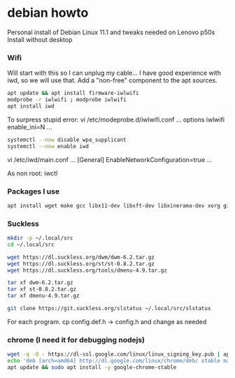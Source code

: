 # debian howto

Personal install of Debian Linux 11.1 and tweaks needed on Lenovo p50s
Install without desktop

### Wifi

Will start with this so I can unplug my cable...
I have good experience with iwd, so we will use that.
Add a "non-free" component to the apt sources.
```bash
apt update && apt install firmware-iwlwifi
modprobe -r iwlwifi ; modprobe iwlwifi
apt install iwd
```
To surpress stupid error:
vi /etc/modeprobe.d/iwlwifi.conf
...
options iwlwifi enable_ini=N
...
```bash
systemctl --now disable wpa_supplicant
systemctl --now enable iwd
```
 
vi /etc/iwd/main.conf
...
[General]
EnableNetworkConfiguration=true
...

As non root:
iwctl

### Packages I use

```bash
apt install wget make gcc libx11-dev libxft-dev libxinerama-dev xorg git feh git vim mpv vlc gimp htop fish mupdf neofetch fish slock exa fonts-agave
```

### Suckless
```bash
mkdir -p ~/.local/src
cd ~/.local/src

wget https://dl.suckless.org/dwm/dwm-6.2.tar.gz
wget https://dl.suckless.org/st/st-0.8.2.tar.gz
wget https://dl.suckless.org/tools/dmenu-4.9.tar.gz

tar xf dwm-6.2.tar.gz
tar xf st-0.8.2.tar.gz
tar xf dmenu-4.9.tar.gz

git clone https://git.suckless.org/slstatus ~/.local/src/slstatus
```
For each program.
cp config.def.h -> config.h and change as needed


### chrome (I need it for debugging nodejs)
```bash
wget -q -O - https://dl-ssl.google.com/linux/linux_signing_key.pub | apt-key add -
echo 'deb [arch=amd64] http://dl.google.com/linux/chrome/deb/ stable main' | tee /etc/apt/sources.list.d/google-chrome.list
apt update && sudo apt install -y google-chrome-stable
```

